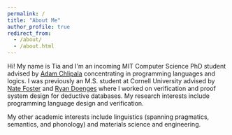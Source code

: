 ```yaml
---
permalink: /
title: "About Me"
author_profile: true
redirect_from: 
  - /about/
  - /about.html
---
```


Hi! My name is Tia and I'm an incoming MIT Computer Science PhD student advised by <a href="http://adam.chlipala.net"> Adam Chlipala</a> concentrating in programming
languages and logics. I was previously an M.S. student at Cornell University advised by <a href="https://www.cs.cornell.edu/~jnfoster/"> Nate Foster</a> and
<a href="https://ryandoeng.es"> Ryan Doenges</a> where I worked on verification and proof system design for deductive databases. My research interests include programming language design and verification.

My other academic interests include linguistics (spanning pragmatics, semantics, and phonology) and materials science and engineering.